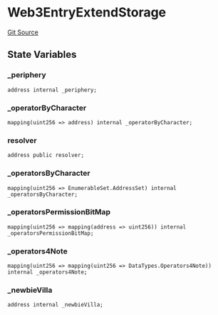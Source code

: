 # Web3EntryExtendStorage
[Git Source](https://github.com/Crossbell-Box/Crossbell-Contracts/blob/d7461dc986f92c02778fae6c468f62f2db6d2f91/contracts/storage/Web3EntryExtendStorage.sol)


## State Variables
### _periphery

```solidity
address internal _periphery;
```


### _operatorByCharacter

```solidity
mapping(uint256 => address) internal _operatorByCharacter;
```


### resolver

```solidity
address public resolver;
```


### _operatorsByCharacter

```solidity
mapping(uint256 => EnumerableSet.AddressSet) internal _operatorsByCharacter;
```


### _operatorsPermissionBitMap

```solidity
mapping(uint256 => mapping(address => uint256)) internal _operatorsPermissionBitMap;
```


### _operators4Note

```solidity
mapping(uint256 => mapping(uint256 => DataTypes.Operators4Note)) internal _operators4Note;
```


### _newbieVilla

```solidity
address internal _newbieVilla;
```


